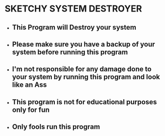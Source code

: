 # SKETCHY SYSTEM DESTROYER

- ## This Program will Destroy your system
- ## Please make sure you have a backup of your system before running this program
- ## I'm not responsible for any damage done to your system by running this program and look like an Ass
- ## This program is not for educational purposes only for fun
- ## Only fools run this program
